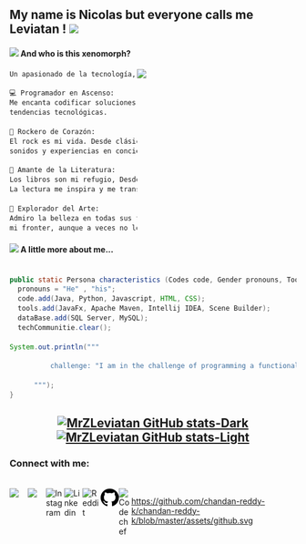 <h2> My name is Nicolas but everyone calls me Leviatan ! <img src="https://media.tenor.com/gAsYZ5aWAMQAAAAi/league-of-legends-riot-games.gif" width="100"></h2>

#### <img src="https://media.giphy.com/media/VgCDAzcKvsR6OM0uWg/giphy.gif" width="50"> And who is this xenomorph? 

<img align='right' src="https://user-images.githubusercontent.com/117557162/268487720-4f57b49a-21f1-4b8c-97b7-92606de79979.png" width="280">

````bash
Un apasionado de la tecnología, la música,la literatura y del arte. 🚀🎸📚🎨

💻 Programador en Ascenso:
Me encanta codificar soluciones creativas y aprender sobre las últimas
tendencias tecnológicas.

🎵 Rockero de Corazón:
El rock es mi vida. Desde clásicos hasta indie, siempre estoy buscando nuevos
sonidos y experiencias en conciertos en vivo.

📖 Amante de la Literatura:
Los libros son mi refugio, Desde el terror, ciencia ficcion hasta el romance.
La lectura me inspira y me transporta a otros mundos.

🎨 Explorador del Arte:
Admiro la belleza en todas sus formas. Intento trasmitir este sentimiento en
mi fronter, aunque a veces no lo logre :{
````

#### <img src="https://media.giphy.com/media/VgCDAzcKvsR6OM0uWg/giphy.gif" width="50"> A little more about me... 

```java

public static Persona characteristics (Codes code, Gender pronouns, Tools tools, DataBase dataBase) {
  pronouns = "He" , "his";
  code.add(Java, Python, Javascript, HTML, CSS);
  tools.add(JavaFx, Apache Maven, Intellij IDEA, Scene Builder);
  dataBase.add(SQL Server, MySQL);
  techCommunitie.clear();

System.out.println("""

          challenge: "I am in the challenge of programming a functional life (That does not have bugs)"

      """);
}
```

<h2 align= "center" 

[![MrZLeviatan GitHub stats-Dark](https://github-readme-stats.vercel.app/api?username=MrZLeviatan&show_icons=true&theme=dark#gh-dark-mode-only)](https://github.com/MrZLeviatan/github-readme-stats#gh-dark-mode-only)
[![MrZLeviatan GitHub stats-Light](https://github-readme-stats.vercel.app/api?username=MrZLeviatan&show_icons=true&theme=dracula#gh-light-mode-only)](https://github.com/MrZLeviatan/github-readme-stats#gh-light-mode-only)

</h2>


<h3 align="left">Connect with me:</h3>


<br/>
<a href="https://www.facebook.com/nicolas.cabreraserrani.3/">
  <img align= "left"  width="32px" src="https://cdn.jsdelivr.net/npm/simple-icons@3.0.1/icons/facebook.svg" />
  </a>
<a href="https://twitter.com/GameIsLife20">
  <img align="left"  Twitter" width="32px" src="https://cdn.jsdelivr.net/npm/simple-icons@3.0.1/icons/twitter.svg" />
</a>
<a href="https://www.instagram.com/leviatan7v7/">
  <img align="left" alt="Instagram" width="32px" src="https://cdn.jsdelivr.net/npm/simple-icons@v3/icons/instagram.svg" />
</a>
<a href="https://open.spotify.com/user/s7likqvu58tnldicndjp0s0yf">
  <img align="left" alt="Linkedin" width="32px" src="https://cdn-icons-png.flaticon.com/512/81/81565.png" />
</a>
<a href="https://www.reddit.com/user/Mrz_Leviatan666">
  <img align="left" alt=" Reddit" width="32px" src="https://cdn.jsdelivr.net/npm/simple-icons@v3/icons/reddit.svg" />
</a>
<a href="https://leetcode.com//">
  <img align="left" alt="Leetcode" width="32px" src="https://github.com/chandan-reddy-k/chandan-reddy-k/blob/master/assets/github.svg" />
</a>
<a href="https://www.codechef.com/users/hemant_x">
  <img align="left" alt=" Codechef" width="22px" src="https://cdn.jsdelivr.net/npm/simple-icons@v3/icons/codechef.svg" />
</a>

https://github.com/chandan-reddy-k/chandan-reddy-k/blob/master/assets/github.svg



<br />

